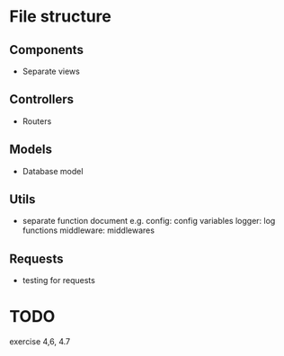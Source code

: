 # File structure

## Components

- Separate views

## Controllers

- Routers

## Models

- Database model

## Utils

- separate function document
  e.g. config: config variables
  logger: log functions
  middleware: middlewares

## Requests

- testing for requests

# TODO

exercise 4,6, 4.7
